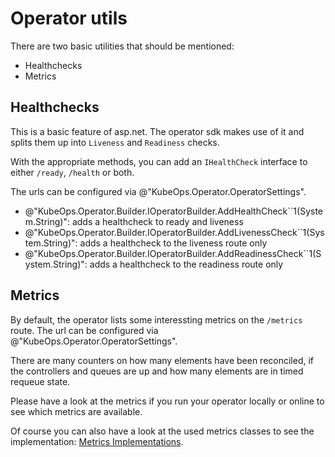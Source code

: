 # Operator utils

There are two basic utilities that should be mentioned:

- Healthchecks
- Metrics

## Healthchecks

This is a basic feature of asp.net. The operator sdk makes use of
it and splits them up into `Liveness` and `Readiness` checks.

With the appropriate methods, you can add an `IHealthCheck` interface
to either `/ready`, `/health` or both.

The urls can be configured via @"KubeOps.Operator.OperatorSettings".

- @"KubeOps.Operator.Builder.IOperatorBuilder.AddHealthCheck``1(System.String)":
  adds a healthcheck to ready and liveness
- @"KubeOps.Operator.Builder.IOperatorBuilder.AddLivenessCheck``1(System.String)":
  adds a healthcheck to the liveness route only
- @"KubeOps.Operator.Builder.IOperatorBuilder.AddReadinessCheck``1(System.String)":
  adds a healthcheck to the readiness route only

## Metrics

By default, the operator lists some interessting metrics on the
`/metrics` route. The url can be configured via @"KubeOps.Operator.OperatorSettings".

There are many counters on how many elements have been reconciled, if the
controllers and queues are up and how many elements are in timed requeue state.

Please have a look at the metrics if you run your operator locally or online
to see which metrics are available.

Of course you can also have a look at the used metrics classes to see the
implementation: [Metrics Implementations](https://github.com/buehler/dotnet-operator-sdk/tree/master/src/KubeOps/Operator/DevOps).
